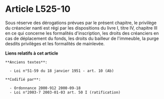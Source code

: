 # Article L525-10

Sous réserve des dérogations prévues par le présent chapitre, le privilège du créancier nanti est régi par les dispositions
du livre I, titre IV, chapitre III en ce qui concerne les formalités d'inscription, les droits des créanciers en cas de
déplacement du fonds, les droits du bailleur de l'immeuble, la purge desdits privilèges et les formalités de mainlevée.

**Liens relatifs à cet article**

	**Anciens textes**:

	  - Loi n°51-59 du 18 janvier 1951 - art. 10 (Ab)

	**Codifié par**:

	  - Ordonnance 2000-912 2000-09-18
	  - Loi n°2003-7 2003-01-03 art. 50 I (ratification)
